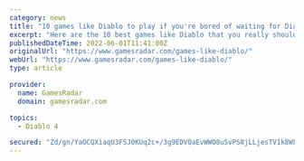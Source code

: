 ```yaml
---
category: news
title: "10 games like Diablo to play if you're bored of waiting for Diablo 4"
excerpt: "Here are the 10 best games like Diablo that you really should play, especially if you're getting a little bored of waiting for Diablo 4 to release. While Diablo Immortal for mobile and PC certainly ..."
publishedDateTime: 2022-06-01T11:41:00Z
originalUrl: "https://www.gamesradar.com/games-like-diablo/"
webUrl: "https://www.gamesradar.com/games-like-diablo/"
type: article

provider:
  name: GamesRadar
  domain: gamesradar.com

topics:
  - Diablo 4

secured: "Zd/gn/YaOCQXiaqU3FSJ0KUq2c+/3g9EDVQaEvWWO8uSvPS8jLLjesTV1k8WFkcO8n+/DV4LzquiM4/x2KNlugiIEAnAaVQU+278k5rg3wipb4HY0m7Mp++06hMQYwblBlPraC4G3ikPcparIzZ0j1Sm0xgzdh5XncbXRKvdIn0vgyvDhkk1HoZIFcQWe4TUvsuymQaYpRdDxrQP+pb0nbf7b1phT2ovK1Y+PfF+o18unp1wpJ4/rnK833yhzs8O3oi+Bk/+96IZff9SgOnJpM2WcsoMt7UTlO1b8+mpwhK15xCD8sRYDg7u4bGdY3It8njg717tkSmFLbJ9sVVmIYChQeNR3ktuqyMFtAwo/Qc=;0cMM4KTNZ5DTLWFxe2H+kA=="
---
```


